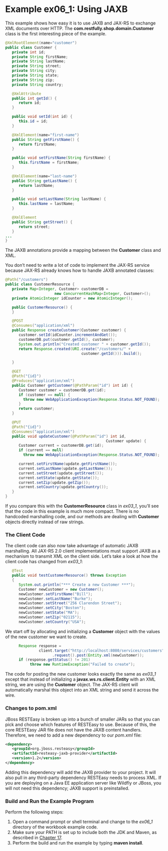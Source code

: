 # Example ex06_1: Using JAXB


This example shows how easy it is to use JAXB and JAX-RS to exchange XML documents over HTTP. The **com.restfully.shop.domain.Customer** class is the first interesting piece of the example.


```Java:src/main/java/com/restfully/shop/domain/Customer.java
@XmlRootElement(name="customer")
public class Customer {
   private int id;
   private String firstName;
   private String lastName;
   private String street;
   private String city;
   private String state;
   private String zip;
   private String country;

   @XmlAttribute
   public int getId() {
      return id;
   }

   public void setId(int id) {
      this.id = id;
   }

   @XmlElement(name="first-name")
   public String getFirstName() {
      return firstName;
   }

   public void setFirstName(String firstName) {
      this.firstName = firstName;
   }

   @XmlElement(name="last-name")
   public String getLastName() {
      return lastName;
   }

   public void setLastName(String lastName) {
      this.lastName = lastName;
   }

   @XmlElement
   public String getStreet() {
      return street;
   }
...
}
```


The JAXB annotations provide a mapping between the **Customer** class and XML.


You don’t need to write a lot of code to implement the JAX-RS service because JAX-RS already knows how to handle JAXB annotated classes:


```Java:src/main/java/com/restfully/shop/services/CustomerResource.java
@Path("/customers")
public class CustomerResource {
   private Map<Integer, Customer> customerDB =
                      new ConcurrentHashMap<Integer, Customer>();
   private AtomicInteger idCounter = new AtomicInteger();

   public CustomerResource() {
   }

   @POST
   @Consumes("application/xml")
   public Response createCustomer(Customer customer) {
      customer.setId(idCounter.incrementAndGet());
      customerDB.put(customer.getId(), customer);
      System.out.println("Created customer " + customer.getId());
      return Response.created(URI.create("/customers/" +
                                  customer.getId())).build();

   }

   @GET
   @Path("{id}")
   @Produces("application/xml")
   public Customer getCustomer(@PathParam("id") int id) {
      Customer customer = customerDB.get(id);
      if (customer == null) {
        throw new WebApplicationException(Response.Status.NOT_FOUND);
      }
      return customer;
   }

   @PUT
   @Path("{id}")
   @Consumes("application/xml")
   public void updateCustomer(@PathParam("id") int id,
                                             Customer update) {
      Customer current = customerDB.get(id);
      if (current == null)
        throw new WebApplicationException(Response.Status.NOT_FOUND);

      current.setFirstName(update.getFirstName());
      current.setLastName(update.getLastName());
      current.setStreet(update.getStreet());
      current.setState(update.getState());
      current.setZip(update.getZip());
      current.setCountry(update.getCountry());
   }
}
```


If you compare this with the **CustomerResource** class in *ex03_1*, you’ll see that the code in this example is much more compact. There is no handcoded marshalling code, and our methods are dealing with **Customer** objects directly instead of raw strings.



### The Client Code



The client code can also now take advantage of automatic JAXB marshalling. All JAX-RS 2.0 client implementations must support JAXB as a mechanism to transmit XML on the client side. Let’s take a look at how the client code has changed from *ex03_1*:


```Java
   @Test
   public void testCustomerResource() throws Exception
   {
      System.out.println("*** Create a new Customer ***");
      Customer newCustomer = new Customer();
      newCustomer.setFirstName("Bill");
      newCustomer.setLastName("Burke");
      newCustomer.setStreet("256 Clarendon Street");
      newCustomer.setCity("Boston");
      newCustomer.setState("MA");
      newCustomer.setZip("02115");
      newCustomer.setCountry("USA");
```


We start off by allocating and initializing a **Customer** object with the values of the new customer we want to create.


```Java
      Response response =
               client.target("http://localhost:8080/services/customers")
                     .request().post(Entity.xml(newCustomer));
      if (response.getStatus() != 201)
           throw new RuntimeException("Failed to create");
```


The code for posting the new customer looks exactly the same as *ex03_1* except that instead of initializing a **javax.ws.rs.client.Entity** with an XML string, we are using the **Customer** object. The JAX-RS client will automatically marshal this object into an XML string and send it across the wire.



### Changes to pom.xml


JBoss RESTEasy is broken up into a bunch of smaller JARs so that you can pick and choose which features of RESTEasy to use. Because of this, the core RESTEasy JAR file does not have the JAXB content handlers. Therefore, we need to add a new dependency to our *pom.xml* file:


```xml
<dependency>
   <groupId>org.jboss.resteasy</groupId>
   <artifactId>resteasy-jaxb-provider</artifactId>
   <version>1.2</version>
</dependency>
```


Adding this dependency will add the JAXB provider to your project. It will also pull in any third-party dependency RESTEasy needs to process XML. If you are deploying on a Java EE application server like Wildfly or JBoss, you will not need this dependency; JAXB support is preinstalled.



### Build and Run the Example Program


Perform the following steps:

1. Open a command prompt or shell terminal and change to the *ex06_1* directory of the workbook example code. 
2. Make sure your PATH is set up to include both the JDK and Maven, as described in [Chapter 17](../chapter17/workbook_introduction.md). 
3. Perform the build and run the example by typing **maven install**.